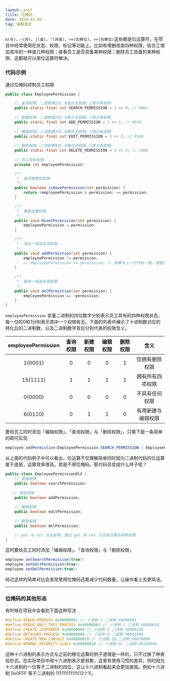 ```yaml
---
layout: post
title: 位掩码  
date: 2020-03-09
tag: 编程语言
---
```


`&(与)`、`~(非)`、`|(或)`、`^(异或)`、`<<(左移位)`、`>>(右移位)`这些都是位运算符，在项目中经常使用在状态、权限、标记等功能上。比如有增删改查四种权限，给员工增加其中的一种或几种权限；查看员工是否具备某种权限；删除员工具备的某种权限，这都就可以用位运算符解决。

### 代码示例
通过位掩码控制员工权限

```java
public class EmployeePermission {

    // 查询权限，二进制第1位，0表示无权限，1表示有权限
    public static final int SEARCH_PERMISSION = 1 << 0; // 0001
    
    // 新建权限，二进制第2位，0表示无权限，1表示有权限
    public static final int ADD_PERMISSION = 1 << 1; // 0010
    
    // 编辑权限，二进制第3位，0表示无权限，1表示有权限
    public static final int EDIT_PERMISSION = 1 << 2; // 0100
    
    // 删除权限，二进制第4位，0表示无权限，1表示有权限
    public static final int DELETE_PERMISSION = 1 << 3; // 1000
    
    // 员工现有权限
    private int employeePermission;

    /**
     *  是否拥某些权限
     */
    public boolean isHavePermission(int permission) {
        return (employeePermission & permission) == permission;
    }

    /**
     *  重新设置权限
     */
    public void ResetPermission(int permission) {
        employeePermission = permission;
    }

    /**
     *  添加一项或多项权限
     */
    public void addPermistion(int permission) {
        employeePermission |= permission;
        // employeePermission += permission; // 效果与上一行代码一致，用或(|)运算符方便从二进制的角度去理解
    }
    
    /**
     *  删除一项或多项权限
     */
    public void delPermistion(int permission) {
        employeePermission &= ~permission;
    }
}
```
`employeePermission` 变量二进制的四位数字分别表示员工具有的四种权限状态，每一位的0和1分别表示其中一个权限有无。下面的列表中展示了十进制数对应的转化后的二进制数，以及二进制数字背后分别代表的权限含义。

|  employeePermission  |  查询权限  | 新建权限  | 编辑权限  | 删除权限  | 含义  |
| :---: | :---: | :---: | :---: | :---: | :---: |
|  1(0001)  |  0  |  0  |  0  |  1  |  仅拥有删除权限  |
|  15(1111) |  1  |  1  |  1  |  1  |  拥有所有四项权限  |
|  0(0000)  |  0  |  0  |  0  |  0  |  不具有任何权限  |
|  6(0110)  |  0  |  1  |  1  |  0  |  有用新建与编辑权限  |

要给员工同时添加「编辑权限」、「查询权限」与「删除权限」，只需下面一条简单的即可实现
```java
employee.addPermistion(EmployeePermission.SEARCH_PERMISSION | EmployeePermission.EDIT_PERMISSION | EmployeePermission.DELETE_PERMISSION);
```
从上面的代码例子中可以看出，位运算不仅理解简单同时因为二进制代码的位运算属于底层，运算效率很高。若是不用位掩码，那代码会变成什么样子呢？

```java
public class EmployeePermissionOld {
    // 查询权限
    public boolean searchPermission;
    
   // 添加权限
    public boolean addPermission;
    
    // 编辑权限
    public boolean editPermission;
    
    // 删除权限
    public boolean delPermission;

    // get 与 set 方法省略，通过 get 和 set 方法来设置与获取权限
}
```
这时要给员工同时添加「编辑权限」、「查询权限」与「删除权限」
```java
employee.setSearchPermission(true);
employee.setEditPermission(true);
employee.setDelPermission(true);
```

经过这样的简单对比会发现使用位掩码还能减少代码数量，让操作看上去更简洁。

------

### 位掩码的其他形态

有时候在项目中会看到下面这种写法

```C++
#define DEBUG_PROCESS 0x00000001 // 十进制 1 二进制 00000001
#define DEBUG_ONLY_THIS_PROCESS 0x00000002 // 十进制 2 二进制 00000010
#define CREATE_SUSPENDED 0x00000004 // 十进制 4 二进制 00000100
#define DETACHED_PROCESS 0x00000008 // 十进制 8 二进制 00001000
#define CREATE_NEW_CONSOLE 0x00000010 // 十进制 16 二进制 00010000
#define NORMAL_PRIORITY_CLASS 0x00000020 // 十进制 32 二进制 00100000
```
这种十六进制的表示方式与之前的移位运算的例子道理是一样的，只不过换了种表现形式。在实际项目中用十六进制表示更频繁，这里有使用习惯的差异，同时因为十六进制的一位等于二进制的四位，这让十六进制看起来会更加直观。例如十六进制 0x0FFF 等于二进制的 111111111111(12个1)。
